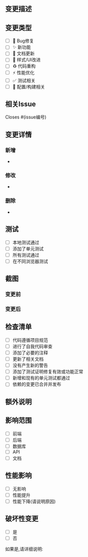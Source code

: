 ## 变更描述
<!-- 简要描述此PR的变更内容 -->

## 变更类型
<!-- 请勾选适用的选项 -->
- [ ] 🐛 Bug修复
- [ ] ✨ 新功能
- [ ] 📝 文档更新
- [ ] 🎨 样式/UI改进
- [ ] ♻️ 代码重构
- [ ] ⚡️ 性能优化
- [ ] ✅ 测试相关
- [ ] 🔧 配置/构建相关

## 相关Issue
<!-- 如果此PR解决了某个Issue,请在此引用 -->
Closes #(issue编号)

## 变更详情
<!-- 详细描述您做了哪些变更 -->

### 新增
- 

### 修改
- 

### 删除
- 

## 测试
<!-- 描述您如何测试这些变更 -->
- [ ] 本地测试通过
- [ ] 添加了单元测试
- [ ] 所有测试通过
- [ ] 在不同浏览器测试

## 截图
<!-- 如果是UI相关的变更,请添加截图 -->

### 变更前
<!-- 截图 -->

### 变更后
<!-- 截图 -->

## 检查清单
<!-- 提交前请确保完成以下检查 -->
- [ ] 代码遵循项目规范
- [ ] 进行了自我代码审查
- [ ] 添加了必要的注释
- [ ] 更新了相关文档
- [ ] 没有产生新的警告
- [ ] 添加了测试证明修复有效或功能正常
- [ ] 新增和现有的单元测试都通过
- [ ] 依赖的变更已合并并发布

## 额外说明
<!-- 任何审查者需要知道的额外信息 -->

## 影响范围
<!-- 这个变更会影响哪些部分 -->
- [ ] 前端
- [ ] 后端
- [ ] 数据库
- [ ] API
- [ ] 文档

## 性能影响
<!-- 这个变更对性能有何影响 -->
- [ ] 无影响
- [ ] 性能提升
- [ ] 性能下降(请说明原因)

## 破坏性变更
<!-- 这是否是一个破坏性变更 -->
- [ ] 是
- [ ] 否

如果是,请详细说明:

